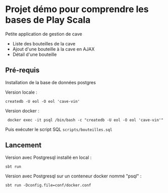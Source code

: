 Projet démo pour comprendre les bases de Play Scala
=================

Petite application de gestion de cave

* Liste des bouteilles de la cave
* Ajout d'une bouteille à la cave en AJAX
* Détail d'une bouteille


Pré-requis
-----------------

Installation de la base de données postgres

Version locale :

    createdb -U eol -O eol 'cave-vin'

Version docker :

     docker exec -it psql /bin/bash -c "createdb -U eol -O eol 'cave-vin'"
     
Puis exécuter le script SQL `scripts/bouteilles.sql`


Lancement
-----------------

Version avec Postgresql installé en local :

    sbt run

Version avec Postgresql sur un conteneur docker nommé "psql" :

    sbt run -Dconfig.file=conf/docker.conf